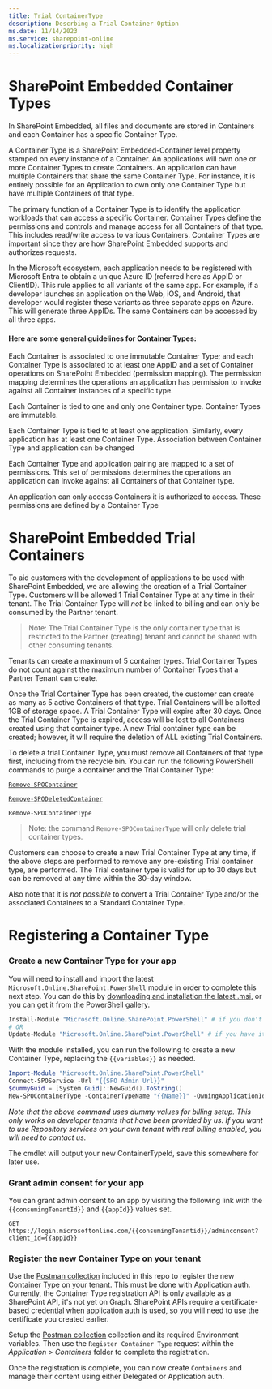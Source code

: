 ```yaml
---
title: Trial ContainerType
description: Descrbing a Trial Container Option
ms.date: 11/14/2023
ms.service: sharepoint-online
ms.localizationpriority: high
---
```



# SharePoint Embedded Container Types

In SharePoint Embedded, all files and documents are stored in Containers and each Container has a specific Container Type.  

A Container Type is a SharePoint Embedded-Container level property stamped on every instance of a Container. An applications will own one or more Container Types to create Containers. An application can have multiple Containers that share the same Container Type. For instance, it is entirely possible for an Application to own only one Container Type but have multiple Containers of that type.  

The primary function of a Container Type  is to identify the application workloads that can access a specific Container. Container Types define the permissions and controls and manage access for all Containers of that type. This includes read/write access to various Containers. Container Types are important since they are how SharePoint Embedded supports and authorizes requests. 

In the Microsoft ecosystem, each application needs to be registered with Microsoft Entra to obtain a unique Azure ID (referred here as AppID or ClientID). This rule applies to all variants of the same app. For example, if a developer launches an application on the Web, iOS, and Android, that developer would register these variants as three separate apps on Azure. This will generate three AppIDs. The same Containers can be accessed by all three apps. 
 

#### Here are some general guidelines for Container Types: 

Each Container is associated to one immutable Container Type; and each Container Type is associated to at least one AppID and a set of Container operations on SharePoint Embedded (permission mapping). The permission mapping determines the operations an application has permission to invoke against all Container instances of a specific type. 

Each Container is tied to one and only one Container type. Container Types are immutable. 

Each Container Type is tied to at least one application. Similarly, every application has at least one Container Type. Association between Container Type and application can be changed 

Each Container Type and application pairing are mapped to a set of permissions. This set of permissions determines the operations an application can invoke against all Containers of that Container type. 

An application can only access Containers it is authorized to access. These permissions are defined by a Container Type 



# SharePoint Embedded Trial Containers 

To aid customers with the development of applications to be used with SharePoint Embedded, we are allowing the creation of a Trial Container Type. Customers will be allowed 1 Trial Container Type at any time in their tenant. The Trial Container Type will *not* be linked to billing and can only be consumed by the Partner tenant.  

> Note: The Trial Container Type is the only container type that is restricted to the Partner (creating) tenant and cannot be shared with other consuming tenants. 

Tenants can create a maximum of 5 container types. Trial Container Types do not count against the maximum number of Container Types that a Partner Tenant can create. 

Once the Trial Container Type has been created, the customer can create as many as 5 active Containers of that type. Trial Containers will be allotted 1GB of storage space. A Trial Container Type will expire after 30 days. Once the Trial Container Type is expired, access will be lost to all Containers created using that container type. A new Trial container type can be created; however, it will require the deletion of ALL existing Trial Containers. 

To delete a trial Container Type, you must remove all Containers of that type first, including from the recycle bin. You can run the following PowerShell commands to purge a container and the Trial Container Type: 

[`Remove-SPOContainer`](https://learn.microsoft.com/powershell/module/sharepoint-online/remove-spocontainer?view=sharepoint-ps)

[`Remove-SPODeletedContainer`](https://learn.microsoft.com/powershell/module/sharepoint-online/remove-spodeletedcontainer?view=sharepoint-ps)

`Remove-SPOContainerType`

> Note: the command `Remove-SPOContainerType` will only delete trial container types. 

 
Customers can choose to create a new Trial Container Type at any time, if the above steps are performed to remove any pre-existing Trial container type, are performed. The Trial container type is valid for up to 30 days but can be removed at any time within the 30-day window. 

Also note that it is *not possible* to convert a Trial Container Type and/or the associated Containers to a Standard Container Type. 


# Registering a Container Type


### Create a new Container Type for your app
You will need to install and import the latest `Microsoft.Online.SharePoint.PowerShell` module in order to complete this next step. You can do this by [downloading and installation the latest .msi](https://www.microsoft.com/en-us/download/details.aspx?id=35588), or you can get it from the PowerShell gallery.

```powershell
Install-Module "Microsoft.Online.SharePoint.PowerShell" # if you don't have it already
# OR
Update-Module "Microsoft.Online.SharePoint.PowerShell" # if you have it already
```

With the module installed, you can run the following to create a new Container Type, replacing the `{{variables}}` as needed. 

```powershell
Import-Module "Microsoft.Online.SharePoint.PowerShell"
Connect-SPOService -Url "{{SPO Admin Url}}"
$dummyGuid = [System.Guid]::NewGuid().ToString()
New-SPOContainerType -ContainerTypeName "{{Name}}" -OwningApplicationId "{{Your new app client Id}}" -AzureSubscriptionId $dummyGuid -ResourceGroup "Dummy" -Region "Dummy"
```
*Note that the above command uses dummy values for billing setup. This only works on developer tenants that have been provided by us. If you want to use Repository
services on your own tenant with real billing enabled, you will need to contact us.*

The cmdlet will output your new ContainerTypeId, save this somewhere for later use. 

### Grant admin consent for your app
You can grant admin consent to an app by visiting the following link with the 
`{{consumingTenantId}}` and `{{appId}}` values set. 

```
GET https://login.microsoftonline.com/{{consumingTenantid}}/adminconsent?client_id={{appId}}
```

### Register the new Container Type on your tenant
Use the [Postman collection](../../mslearn/m01-07-hol.md) included in this repo to register the new Container Type on your tenant. This must be done with Application auth. Currently, the Container Type registration API is only available as a SharePoint API, it's not yet on Graph. SharePoint APIs require a certificate-based credential when application auth is used, so you will need to use the certificate you created earlier. 

Setup the [Postman collection](../../mslearn/m01-07-hol.md) collection and its required Environment variables. Then use the `Register Container Type` request within the *Application > Containers* folder to complete the registration. 

Once the registration is complete, you can now create `Containers` and manage their content using either Delegated or Application auth. 
